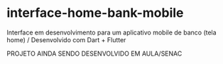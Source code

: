 # interface-home-bank-mobile
Interface em desenvolvimento para um aplicativo mobile de banco (tela home) / Desenvolvido com Dart + Flutter



PROJETO AINDA SENDO DESENVOLVIDO EM AULA/SENAC
